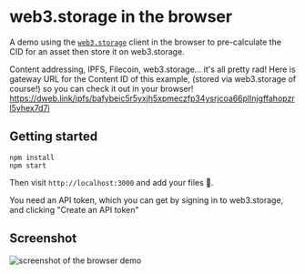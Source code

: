 # web3.storage in the browser

A demo using the [`web3.storage`](https://www.npmjs.com/package/web3.storage) client in the browser to pre-calculate the CID for an asset then store it on web3.storage.

Content addressing, IPFS, Filecoin, web3.storage... it's all pretty rad! Here is gateway URL for the Content ID of this example, (stored via web3.storage of course!) so you can check it out in your browser! https://dweb.link/ipfs/bafybeic5r5yxjh5xpmeczfp34ysrjcoa66pllnjgffahopzrl5yhex7d7i


## Getting started

```console
npm install
npm start
```

Then visit `http://localhost:3000` and add your files 🚀. 

You need an API token, which you can get by signing in to web3.storage, and clicking "Create an API token"

## Screenshot

![screenshot of the browser demo](https://user-images.githubusercontent.com/58871/127395300-331a21cf-90ab-4471-93e3-5c7e289ce321.png)

